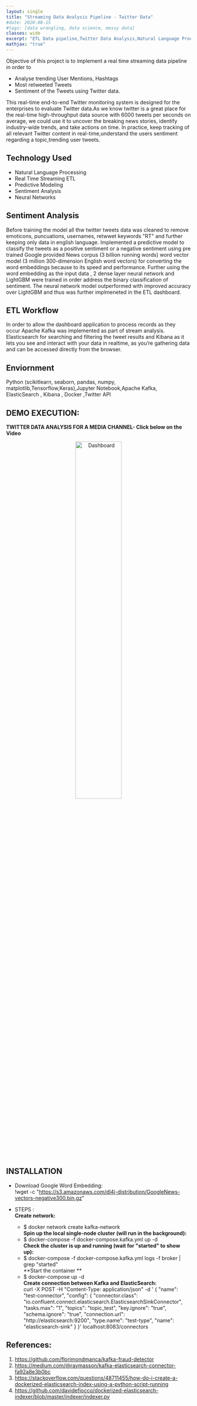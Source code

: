 ```yaml
---
layout: single
title: "Streaming Data Analysis Pipeline - Twitter Data"
#date: 2020-08-15
#tags: [data wrangling, data science, messy data]
classes: wide
excerpt: "ETL Data pipeline,Twitter Data Analysis,Natural Language Processing,Sentiment Analysis,Dashboard,Python"
mathjax: "true"
---
```

Objective of this project is to implement a real time streaming data pipeline in order to 
- Analyse trending User Mentions, Hashtags 
- Most retweeted Tweets 
- Sentiment of the Tweets using Twitter data.

This real-time end-to-end Twitter monitoring system is designed for the enterprises to evaluate Twitter data.As we know twitter is a great place for the real-time high-throughput data source with 6000 tweets per seconds on average, we could use it to uncover the breaking news stories, identify industry-wide trends, and take actions on time. In practice, keep tracking of all relevant Twitter content in real-time,understand the users sentiment regarding a topic,trending user tweets.

## Technology Used
- Natural Language Processing 
- Real Time Streaming ETL 
- Predictive Modeling
- Sentiment Analysis
- Neural Networks

## Sentiment Analysis 
Before training the model all thw twitter tweets data was cleaned to remove emoticons, puncuations, usernames, retwwet keywords "RT" and further keeping only data in english language. Implemented a predictive model to classify the tweets as a positive sentiment or a negative sentiment using pre trained Google provided News corpus (3 billion running words) word vector model (3 million 300-dimension English word vectors) for converting the word embeddings because to its speed and performance. Further using the word embedding as the input data , 2 dense layer neural network and LightGBM were trained in order address the binary classification of sentiment. The neural network model outperformed with improved accuracy over LightGBM and thus was further implmeneted in the ETL dashboard.

## ETL Workflow
In order to allow the dashboard application to process records as they occur Apache Kafka was implemented as part of stream analysis. Elasticsearch for searching and filtering the tweet results and Kibana as it lets you see and interact with your data in realtime, as you’re gathering data and can be accessed directly from the browser.

## Enviornment
Python (scikitlearn, seaborn, pandas, numpy, matplotlib,Tensorflow,Keras),Jupyter Notebook,Apache Kafka, ElasticSearch , Kibana , Docker ,Twitter API

## DEMO EXECUTION:

**TWITTER DATA ANALYSIS FOR A MEDIA CHANNEL- Click below on the Video** <br>
<div align="center">
      <a href="https://youtu.be/wv96_7gRTG8">
     <img 
      src="https://img.youtube.com/vi/wv96_7gRTG8/0.jpg" 
      alt="Dashboard" 
      style="width:50%;">
      </a>
    </div>

## INSTALLATION

- Download Google Word Embedding:<br>
!wget -c "https://s3.amazonaws.com/dl4j-distribution/GoogleNews-vectors-negative300.bin.gz"

- STEPS :<br>
  **Create network:** <br>
    - $ docker network create kafka-network <br>
  **Spin up the local single-node cluster (will run in the background):**<br>
    - $ docker-compose -f docker-compose.kafka.yml up -d <br>
  **Check the cluster is up and running (wait for "started" to show up):**<br>
    - $ docker-compose -f docker-compose.kafka.yml logs -f broker | grep "started" <br>
  **Start the container **<br>
    - $ docker-compose up -d <br>
  **Create connection between Kafka and ElasticSearch:** <br>
curl -X POST -H "Content-Type: application/json" -d '
{
  "name": "test-connector",
  "config": {
    "connector.class": "io.confluent.connect.elasticsearch.ElasticsearchSinkConnector",
    "tasks.max": "1",
    "topics": "topic_test",
    "key.ignore": "true",
    "schema.ignore": "true",
    "connection.url": "http://elasticsearch:9200",
    "type.name": "test-type",
    "name": "elasticsearch-sink"
  }
}' localhost:8083/connectors

## References:
1. https://github.com/florimondmanca/kafka-fraud-detector <br>
2. https://medium.com/@raymasson/kafka-elasticsearch-connector-fa92a8e3b0bc <br>
3. https://stackoverflow.com/questions/48711455/how-do-i-create-a-dockerized-elasticsearch-index-using-a-python-script-running <br>
4. https://github.com/davidefiocco/dockerized-elasticsearch-indexer/blob/master/indexer/indexer.py <br>
